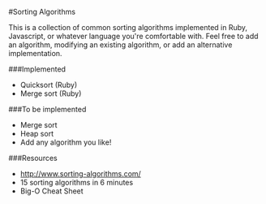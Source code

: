 #Sorting Algorithms

This is a collection of common sorting algorithms implemented in Ruby, Javascript, or whatever language you're comfortable with. Feel free to add an algorithm, modifying an existing algorithm, or add an alternative implementation. 

###Implemented

* Quicksort (Ruby)
* Merge sort (Ruby)

###To be implemented

* Merge sort
* Heap sort
* Add any algorithm you like!

###Resources

* <a src="http://www.sorting-algorithms.com/">http://www.sorting-algorithms.com/</a>
* <a src="https://www.youtube.com/watch?v=kPRA0W1kECg">15 sorting algorithms in 6 minutes</a>
* <a src="http://bigocheatsheet.com/">Big-O Cheat Sheet</a>
